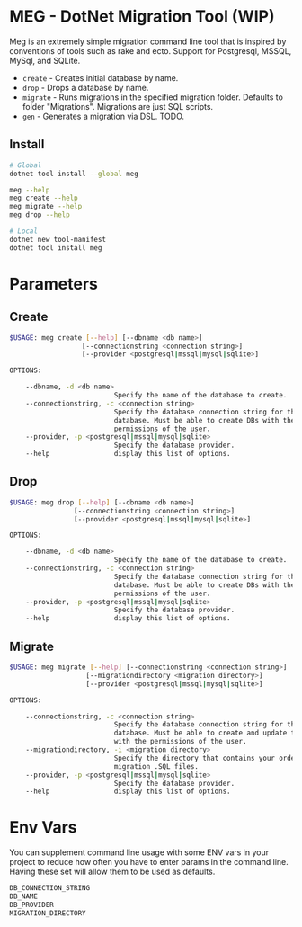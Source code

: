 # MEG - DotNet Migration Tool (WIP)

Meg is an extremely simple migration command line tool that is inspired by conventions of tools such as rake and ecto. Support for Postgresql, MSSQL, MySql, and SQLite.

- `create` - Creates initial database by name.
- `drop` - Drops a database by name.
- `migrate` - Runs migrations in the specified migration folder. Defaults to folder "Migrations". Migrations are just SQL scripts.
- `gen` - Generates a migration via DSL. TODO.


## Install

```bash
# Global
dotnet tool install --global meg

meg --help
meg create --help
meg migrate --help
meg drop --help
```

```bash
# Local
dotnet new tool-manifest
dotnet tool install meg
```

# Parameters

## Create

```bash
$USAGE: meg create [--help] [--dbname <db name>]
                  [--connectionstring <connection string>]
                  [--provider <postgresql|mssql|mysql|sqlite>]

OPTIONS:

    --dbname, -d <db name>
                          Specify the name of the database to create.
    --connectionstring, -c <connection string>
                          Specify the database connection string for the Admin
                          database. Must be able to create DBs with the
                          permissions of the user.
    --provider, -p <postgresql|mssql|mysql|sqlite>
                          Specify the database provider.
    --help                display this list of options.
```

## Drop

```bash
$USAGE: meg drop [--help] [--dbname <db name>]
                [--connectionstring <connection string>]
                [--provider <postgresql|mssql|mysql|sqlite>]

OPTIONS:

    --dbname, -d <db name>
                          Specify the name of the database to create.
    --connectionstring, -c <connection string>
                          Specify the database connection string for the Admin
                          database. Must be able to create DBs with the
                          permissions of the user.
    --provider, -p <postgresql|mssql|mysql|sqlite>
                          Specify the database provider.
    --help                display this list of options.
```

## Migrate

```bash
$USAGE: meg migrate [--help] [--connectionstring <connection string>]
                   [--migrationdirectory <migration directory>]
                   [--provider <postgresql|mssql|mysql|sqlite>]

OPTIONS:

    --connectionstring, -c <connection string>
                          Specify the database connection string for the
                          database. Must be able to create and update tables
                          with the permissions of the user.
    --migrationdirectory, -i <migration directory>
                          Specify the directory that contains your order-named
                          migration .SQL files.
    --provider, -p <postgresql|mssql|mysql|sqlite>
                          Specify the database provider.
    --help                display this list of options.
```

# Env Vars
You can supplement command line usage with some ENV vars in your project to reduce how often you have to enter params in the command line. Having these set will allow them to be used as defaults.

```bash
DB_CONNECTION_STRING
DB_NAME 
DB_PROVIDER
MIGRATION_DIRECTORY
```